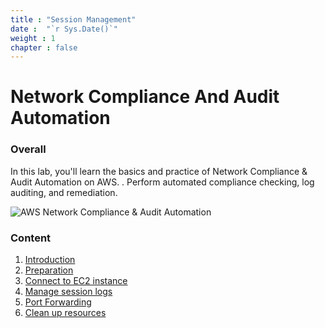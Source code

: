 ```yaml
---
title : "Session Management"
date :  "`r Sys.Date()`" 
weight : 1 
chapter : false
---
```

# Network Compliance And Audit Automation

### Overall
 In this lab, you'll learn the basics and practice of Network Compliance & Audit Automation on AWS.
. Perform automated compliance checking, log auditing, and remediation. 

![AWS Network Compliance & Audit Automation](/images/aws_network.png)





### Content
 1. [Introduction ](1-introduce/)
 2. [Preparation](2-prerequiste/)
 3. [Connect to EC2 instance](3-accessibilitytoinstances/)
 4. [Manage session logs](4-s3log/)
 5. [Port Forwarding](5-Portfwd/)
 6. [Clean up resources](6-cleanup/)






